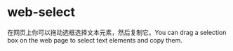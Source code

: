 # web-select
在网页上你可以拖动选框选择文本元素，然后复制它。You can drag a selection box on the web page to select text elements and copy them.
